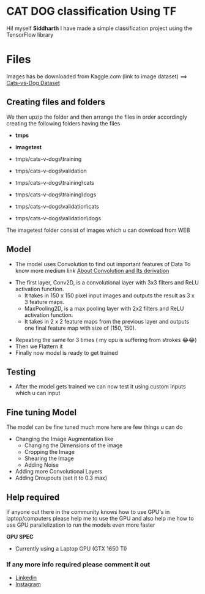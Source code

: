 # CAT DOG classification Using TF

Hi! myself **Siddharth** I have made a simple classification project using the TensorFlow library 



# Files

Images has be downloaded from Kaggle.com 
(link to image dataset) ==> [Cats-vs-Dog Dataset](https://download.microsoft.com/download/3/E/1/3E1C3F21-ECDB-4869-8368-6DEBA77B919F/kagglecatsanddogs_5340.zip)


## Creating files and folders

We then upzip the folder and then arrange the files in order accordingly creating the following folders having the files
* **tmps** 
* **imagetest**

* tmps/cats-v-dogs\training 
* tmps/cats-v-dogs\validation 
* tmps/cats-v-dogs\training\cats 
* tmps/cats-v-dogs\training\dogs
* tmps/cats-v-dogs\validation\cats 
* tmps/cats-v-dogs\validation\dogs

The imagetest folder consist of images which u can download from WEB  

## Model

* The model uses Convolution to find out important features of Data 
To know more medium link [About Convolution and Its derivation](https://towardsdatascience.com/deriving-convolution-from-first-principles-4ff124888028)
- The first layer, Conv2D, is a convolutional layer with 3x3 filters and ReLU activation function.
	- It takes in 150 x 150 pixel input images and outputs the result as 3 x 3 feature maps.
	- MaxPooling2D, is a max pooling layer with 2x2 filters and ReLU activation function.
	- It takes in 2 x 2 feature maps from the previous layer and outputs one final feature map with size of (150, 150).

* Repeating the same for 3 times ( my cpu is suffering from strokes 😂😂)
* Then we Flattern it 
* Finally now model is ready to get trained

## Testing 

* After the model gets trained we can now test it using custom inputs which u can input 

## Fine tuning Model
The model can be fine tuned much more here are few things u can do 
* Changing the Image Augmentation like
	* Changing the Dimensions of the image
	* Cropping the Image
	* Shearing the Image
	* Adding Noise
* Adding more Convolutional Layers
* Adding Droupouts (set it to 0.3 max) 

## Help required 
If anyone out there in the community knows how to use GPU's in laptop/computers please help me to use the GPU and also help me how to use GPU parallelization to run the models even more faster 

**GPU SPEC**
* Currently using a Laptop GPU (GTX 1650 TI) 

### If any more info required please comment it out
* [Linkedin](https://www.linkedin.com/in/siddharth-d-816074217/)
* [Instagram](https://www.instagram.com/siddhu252004/)

